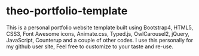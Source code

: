 # theo-portfolio-template
This is a personal portfolio website template built using Bootstrap4, HTML5, CSS3, Font Awesome icons, Animate.css, Typed.js, OwlCarousel2, jQuery, JavaScript, Counterup and a couple of other codes. I use this personally for my github user site, Feel free to customize to your taste and re-use. 
